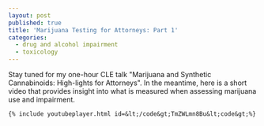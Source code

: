 ```yaml
---
layout: post
published: true
title: 'Marijuana Testing for Attorneys: Part 1'
categories:
  - drug and alcohol impairment
  - toxicology
---
```


Stay tuned for my one-hour CLE talk "Marijuana and Synthetic Cannabinoids: High-lights for Attorneys". In the meantime, here is a short video that provides insight into what is measured when assessing marijuana use and impairment.

`{% include youtubeplayer.html id=&lt;/code&gt;TmZWLmn8Bu&lt;code&gt;%}`

&nbsp;